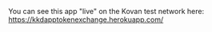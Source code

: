 You can see this app "live" on the Kovan test network here: https://kkdapptokenexchange.herokuapp.com/
